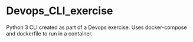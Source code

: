 # Devops_CLI_exercise
Python 3 CLI created as part of a Devops exercise. Uses docker-compose and dockerfile to run in a container.
